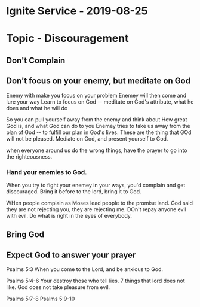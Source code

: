 # Ignite Service - 2019-08-25

# Topic - Discouragement

## Don't Complain

## Don't focus on your enemy, but meditate on God
Enemy with make you focus on your problem
Enemey will then come and lure your way
Learn to focus on God -- meditate on God's attribute, what he does and what he will do

So you can pull yourself away from the enemy and think about How great God is, and what God can do to you
Enemey tries to take us away from the plan of God -- to fulfill our plan in God's lives. These are the thing that GOd will not be pleased.
Mediate on God, and present yourself to God.


when everyone around us do the wrong things, have the prayer to go into the righteousness. 

### Hand your enemies to God.
When you try to fight your enemey in your ways, you'd complain and get discouraged.
Bring it before to the lord, bring it to God.

WHen people complain as Moses lead people to the promise land. God said they are not rejecting you, they are rejecting me.
DOn't repay anyone evil with evil. Do what is right in the eyes of everybody.

## Bring God
## Expect God to answer your prayer

Psalms 5:3
When you come to the Lord, and be anxious to God.

Psalms 5:4-6
Your destroy those who tell lies.
7 things that lord does not like. God does not take pleasure from evil.

Psalms 5:7-8
Psalms 5:9-10

